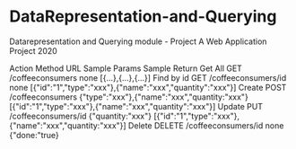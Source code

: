 # DataRepresentation-and-Querying
Datarepresentation and Querying module - Project A Web Application Project 2020


Action	Method	URL	Sample Params	Sample Return
Get All	GET	/coffeeconsumers	none	[{...},{...},{...}]
Find by id	GET	/coffeeconsumers/id	none	[{"id":"1","type":"xxx"},{"name":"xxx","quantity":"xxx"}]
Create	POST	/coffeeconsumers	{"type":"xxx"},{"name":"xxx","quantity:"xxx"}	[{"id":"1","type":"xxx"},{"name":"xxx","quantity":"xxx"}]
Update	PUT	/coffeeconsumers/id	{"quantity:"xxx"}	[{"id":"1","type":"xxx"},{"name":"xxx","quantity:"xxx"}]
Delete	DELETE	/coffeeconsumers/id	none	{"done:"true}
